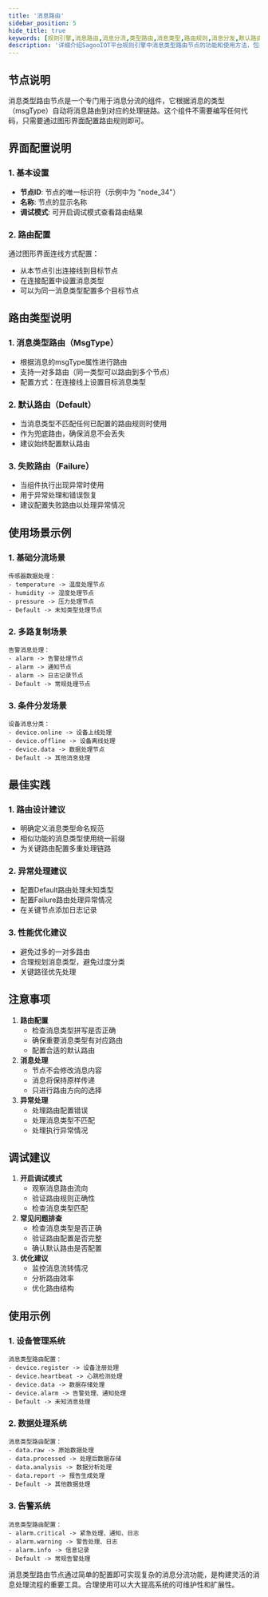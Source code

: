 ```yaml
---
title: '消息路由'
sidebar_position: 5
hide_title: true
keywords: [规则引擎,消息路由,消息分流,类型路由,消息类型,路由规则,消息分发,默认路由,失败路由,路由配置]
description: '详细介绍SagooIOT平台规则引擎中消息类型路由节点的功能和使用方法，包括路由配置、消息类型分类、使用场景、最佳实践等内容，帮助用户实现基于消息类型的智能分流。'
---
```


## 节点说明

消息类型路由节点是一个专门用于消息分流的组件，它根据消息的类型（msgType）自动将消息路由到对应的处理链路。这个组件不需要编写任何代码，只需要通过图形界面配置路由规则即可。

## 界面配置说明

### 1. 基本设置

- **节点ID**: 节点的唯一标识符（示例中为 "node_34"）
- **名称**: 节点的显示名称
- **调试模式**: 可开启调试模式查看路由结果

### 2. 路由配置

通过图形界面连线方式配置：

- 从本节点引出连接线到目标节点
- 在连接配置中设置消息类型
- 可以为同一消息类型配置多个目标节点

## 路由类型说明

### 1. 消息类型路由（MsgType）

- 根据消息的msgType属性进行路由
- 支持一对多路由（同一类型可以路由到多个节点）
- 配置方式：在连接线上设置目标消息类型

### 2. 默认路由（Default）

- 当消息类型不匹配任何已配置的路由规则时使用
- 作为兜底路由，确保消息不会丢失
- 建议始终配置默认路由

### 3. 失败路由（Failure）

- 当组件执行出现异常时使用
- 用于异常处理和错误恢复
- 建议配置失败路由以处理异常情况

## 使用场景示例

### 1. 基础分流场景

```
传感器数据处理：
- temperature -> 温度处理节点
- humidity -> 湿度处理节点
- pressure -> 压力处理节点
- Default -> 未知类型处理节点
```

### 2. 多路复制场景

```
告警消息处理：
- alarm -> 告警处理节点
- alarm -> 通知节点
- alarm -> 日志记录节点
- Default -> 常规处理节点
```

### 3. 条件分发场景

```
设备消息分类：
- device.online -> 设备上线处理
- device.offline -> 设备离线处理
- device.data -> 数据处理节点
- Default -> 其他消息处理
```

## 最佳实践

### 1. 路由设计建议

- 明确定义消息类型命名规范
- 相似功能的消息类型使用统一前缀
- 为关键路由配置多重处理链路

### 2. 异常处理建议

- 配置Default路由处理未知类型
- 配置Failure路由处理异常情况
- 在关键节点添加日志记录

### 3. 性能优化建议

- 避免过多的一对多路由
- 合理规划消息类型，避免过度分类
- 关键路径优先处理

## 注意事项

1. **路由配置**
    - 检查消息类型拼写是否正确
    - 确保重要消息类型有对应路由
    - 配置合适的默认路由
2. **消息处理**
    - 节点不会修改消息内容
    - 消息将保持原样传递
    - 只进行路由方向的选择
3. **异常处理**
    - 处理路由配置错误
    - 处理消息类型不匹配
    - 处理执行异常情况

## 调试建议

1. **开启调试模式**
    - 观察消息路由流向
    - 验证路由规则正确性
    - 检查消息类型匹配
2. **常见问题排查**
    - 检查消息类型是否正确
    - 验证路由配置是否完整
    - 确认默认路由是否配置
3. **优化建议**
    - 监控消息流转情况
    - 分析路由效率
    - 优化路由结构

## 使用示例

### 1. 设备管理系统

```
消息类型路由配置：
- device.register -> 设备注册处理
- device.heartbeat -> 心跳检测处理
- device.data -> 数据存储处理
- device.alarm -> 告警处理、通知处理
- Default -> 未知消息处理
```

### 2. 数据处理系统

```
消息类型路由配置：
- data.raw -> 原始数据处理
- data.processed -> 处理后数据存储
- data.analysis -> 数据分析处理
- data.report -> 报告生成处理
- Default -> 其他数据处理
```

### 3. 告警系统

```
消息类型路由配置：
- alarm.critical -> 紧急处理、通知、日志
- alarm.warning -> 警告处理、日志
- alarm.info -> 信息记录
- Default -> 常规告警处理
```

消息类型路由节点通过简单的配置即可实现复杂的消息分流功能，是构建灵活的消息处理流程的重要工具。合理使用可以大大提高系统的可维护性和扩展性。
